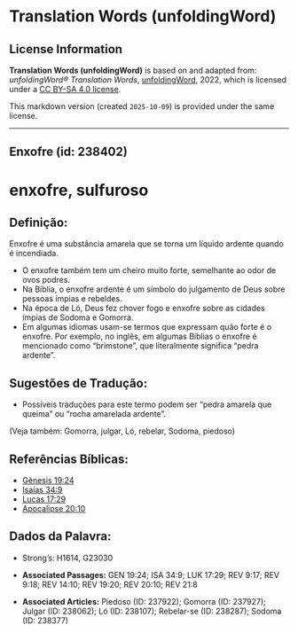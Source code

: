 # Translation Words (unfoldingWord)

## License Information

**Translation Words (unfoldingWord)** is based on and adapted from: _unfoldingWord® Translation Words_, [unfoldingWord](https://unfoldingword.org/utw), 2022, which is licensed under a [CC BY-SA 4.0 license](https://creativecommons.org/licenses/by-sa/4.0/legalcode.en).

This markdown version (created `2025-10-09`) is provided under the same license.



--------------------------------

## Enxofre (id: 238402)

enxofre, sulfuroso
==================

Definição:
----------

Enxofre é uma substância amarela que se torna um líquido ardente quando é incendiada.

* O enxofre também tem um cheiro muito forte, semelhante ao odor de ovos podres.
* Na Bíblia, o enxofre ardente é um símbolo do julgamento de Deus sobre pessoas ímpias e rebeldes.
* Na época de Ló, Deus fez chover fogo e enxofre sobre as cidades ímpias de Sodoma e Gomorra.
* Em algumas idiomas usam\-se termos que expressam quão forte é o enxofre. Por exemplo, no inglês, em algumas Bíblias o enxofre é mencionado como “brimstone”, que literalmente significa “pedra ardente”.

Sugestões de Tradução:
----------------------

* Possíveis traduções para este termo podem ser “pedra amarela que queima” ou “rocha amarelada ardente”.

(Veja também: Gomorra, julgar, Ló, rebelar, Sodoma, piedoso)

Referências Bíblicas:
---------------------

* [Gênesis 19:24](https://ref.ly/Gen19:24)
* [Isaías 34:9](https://ref.ly/Isa34:9)
* [Lucas 17:29](https://ref.ly/Luke17:29)
* [Apocalipse 20:10](https://ref.ly/Rev20:10)

Dados da Palavra:
-----------------

* Strong’s: H1614, G23030

* **Associated Passages:** GEN 19:24; ISA 34:9; LUK 17:29; REV 9:17; REV 9:18; REV 14:10; REV 19:20; REV 20:10; REV 21:8
* **Associated Articles:** Piedoso (ID: 237922); Gomorra (ID: 237927); Julgar (ID: 238062); Ló (ID: 238107); Rebelar-se (ID: 238287); Sodoma (ID: 238377)

